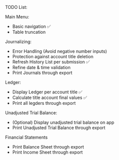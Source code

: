 TODO List:

Main Menu:
  - Basic navigation ✅
  - Table truncation

Journalizing: 
  - Error Handling (Avoid negative number inputs) 
  - Protection against account title deletion 
  - Refresh History List per submission ✅
  - Refine date & time validation 
  - Print Journals through export

Ledger:
  - Display Ledger per account title ✅
  - Calculate title account final values ✅
  - Print all legders through export 

Unadjusted Trial Balance:
  - (Optional) Display unadjusted trial balance on app
  - Print Unadjusted Trial Balance through export

Financial Statements
  - Print Balance Sheet through export
  - Print Income Sheet through export
